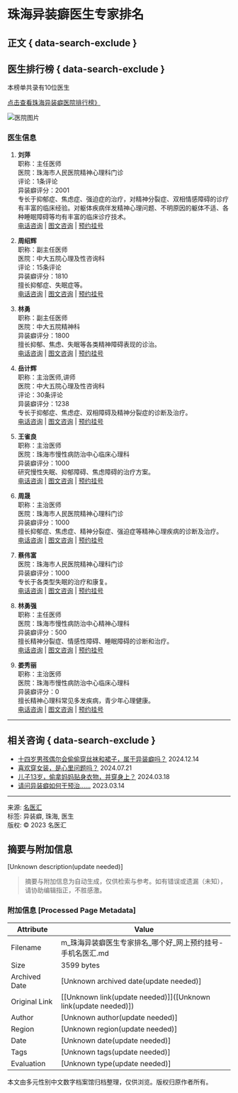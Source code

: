 # 珠海异装癖医生专家排名

## 正文 { data-search-exclude }


## 医生排行榜 { data-search-exclude }

本榜单共录有10位医生

[点击查看珠海异装癖医院排行榜》](https://m.mingyihui.net/yiyuan/jb_YiZhuangPi_ZhuHai.html)

![医院图片](https://ms.static.mingyihui.net/images/hospital/hotSign_1.png)

### 医生信息

1. **刘萍**  
   职称：主任医师  
   医院：珠海市人民医院精神心理科门诊  
   评论：1条评论  
   异装癖评分：2001  
   专长于抑郁症、焦虑症、强迫症的治疗，对精神分裂症、双相情感障碍的诊疗有丰富的临床经验。对躯体疾病伴发精神心理问题、不明原因的躯体不适、各种睡眠障碍等均有丰富的临床诊疗技术。  
   [电话咨询](#) | [图文咨询](#) | [预约挂号](#)

2. **周绍辉**  
   职称：副主任医师  
   医院：中大五院心理及性咨询科  
   评论：15条评论  
   异装癖评分：1810  
   擅长抑郁症、失眠症等。  
   [电话咨询](#) | [图文咨询](#) | [预约挂号](#)

3. **林勇**  
   职称：副主任医师  
   医院：中大五院精神科  
   异装癖评分：1800  
   擅长抑郁、焦虑、失眠等各类精神障碍表现的诊治。  
   [电话咨询](#) | [图文咨询](#) | [预约挂号](#)

4. **岳计辉**  
   职称：主治医师,讲师  
   医院：中大五院心理及性咨询科  
   评论：30条评论  
   异装癖评分：1238  
   专长于抑郁症、焦虑症、双相障碍及精神分裂症的诊断及治疗。  
   [电话咨询](#) | [图文咨询](#) | [预约挂号](#)

5. **王雀良**  
   职称：主治医师  
   医院：珠海市慢性病防治中心临床心理科  
   异装癖评分：1000  
   研究慢性失眠、抑郁障碍、焦虑障碍的治疗方案。  
   [电话咨询](#) | [图文咨询](#) | [预约挂号](#)

6. **周晟**  
   职称：主治医师  
   医院：珠海市人民医院精神心理科门诊  
   异装癖评分：1000  
   擅长抑郁症、焦虑症、精神分裂症、强迫症等精神心理疾病的诊断及治疗。  
   [电话咨询](#) | [图文咨询](#) | [预约挂号](#)

7. **蔡伟富**  
   医院：珠海市人民医院精神心理科门诊  
   异装癖评分：1000  
   专长于各类型失眠的治疗和康复。  
   [电话咨询](#) | [图文咨询](#) | [预约挂号](#)

8. **林勇强**  
   职称：主任医师  
   医院：珠海市慢性病防治中心精神心理科  
   异装癖评分：500  
   擅长精神分裂症、情感性障碍、睡眠障碍的诊断和治疗。  
   [电话咨询](#) | [图文咨询](#) | [预约挂号](#)

9. **娄秀丽**  
   职称：主治医师  
   医院：珠海市慢性病防治中心临床心理科  
   异装癖评分：0  
   擅长精神心理科常见多发疾病，青少年心理健康。  
   [电话咨询](#) | [图文咨询](#) | [预约挂号](#)

---

## 相关咨询 { data-search-exclude }

- [十四岁男孩偶尔会偷偷穿丝袜和裙子，属于异装癖吗？](https://m.mingyihui.net/ask/q/consult_2626118.html) 2024.12.14
- [喜欢穿女装，是心里问题吗？](https://m.mingyihui.net/ask/q/consult_2618698.html) 2024.07.21
- [儿子13岁，偷拿妈妈贴身衣物，并穿身上？](https://m.mingyihui.net/ask/q/consult_2603780.html) 2024.03.18
- [请问异装癖如何干预治……](https://m.mingyihui.net/ask/q/consult_2539509.html) 2023.03.14

---

来源: [名医汇](https://m.mingyihui.net)  
标签: 异装癖, 珠海, 医生  
版权: © 2023 名医汇  

<!-- tcd_original_link https://m.mingyihui.net/yisheng/jb_YiZhuangPi_ZhuHai.html -->


## 摘要与附加信息

<!-- tcd_abstract -->
[Unknown description(update needed)]
<!-- tcd_abstract_end -->

> 摘要与附加信息为自动生成，仅供检索与参考。如有错误或遗漏（未知），请协助编辑指正，不胜感激。

### 附加信息 [Processed Page Metadata]

| Attribute       | Value                                  |
|-----------------|----------------------------------------|
| Filename        | m_珠海异装癖医生专家排名_哪个好_网上预约挂号-手机名医汇.md                             |
| Size            | 3599 bytes                           |
| Archived Date   | [Unknown archived date(update needed)]                             |
| Original Link   | [[Unknown link(update needed)]]([Unknown link(update needed)])                       |
| Author          | [Unknown author(update needed)]                               |
| Region          | [Unknown region(update needed)]                               |
| Date            | [Unknown date(update needed)]                                 |
| Tags            | [Unknown tags(update needed)]                                 |
| Evaluation            | [Unknown type(update needed)]                                 |
<!-- tcd_table_end -->

本文由多元性别中文数字档案馆归档整理，仅供浏览。版权归原作者所有。
